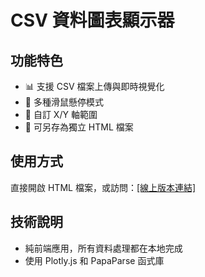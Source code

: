 # CSV 資料圖表顯示器

## 功能特色
- 📊 支援 CSV 檔案上傳與即時視覺化
- 🎯 多種滑鼠懸停模式
- 📏 自訂 X/Y 軸範圍
- 💾 可另存為獨立 HTML 檔案

## 使用方式
直接開啟 HTML 檔案，或訪問：[[線上版本連結]](https://kevinzheng81.github.io/csv_plotter_webapp/csv_plotter_webapp.html)

## 技術說明
- 純前端應用，所有資料處理都在本地完成
- 使用 Plotly.js 和 PapaParse 函式庫
